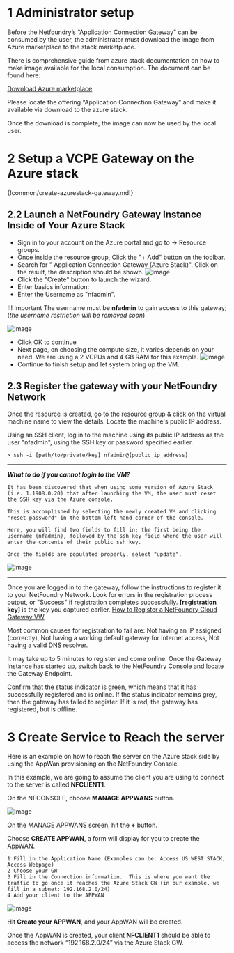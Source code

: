 


# 1 Administrator setup

Before the Netfoundry’s “Application Connection Gateway” can be consumed by the user, the administrator must download the image from Azure marketplace to the stack marketplace.


There is comprehensive guide from azure stack documentation on how to make image available for the local consumption.  The document can be found here:

[Download Azure marketplace](https://docs.microsoft.com/en-us/azure-stack/operator/azure-stack-download-azure-marketplace-item?view=azs-1908)


Please locate the offering “Application Connection Gateway” and make it available via download to the azure stack.


Once the download is complete, the image can now be used by the local user.

# 2 Setup a VCPE Gateway on the Azure stack

{!common/create-azurestack-gateway.md!}

## 2.2 Launch a NetFoundry Gateway Instance Inside of Your Azure Stack
* Sign in to your account on the Azure portal and go to → Resource groups. 
* Once inside the resource group, Click the "+ Add" button on the toolbar.
* Search for " Application Connection Gateway (Azure Stack)". Click on the result, the description should be shown.
![image](../images/AzureStack02.png)
* Click the "Create" button to launch the wizard.
* Enter basics information:
* Enter the Username as "nfadmin". 

!!! important
    The username must be **nfadmin** to gain access to this gateway; (_the username restriction will be removed soon_)

![image](../images/AzureStack03.png)

* Click OK to continue
* Next page, on choosing the compute size, it varies depends on your need. We are using a 2 VCPUs and 4 GB RAM for this example.
![image](../images/AzureStack04.png)
* Continue to finish setup and let system bring up the VM.

## 2.3 Register the gateway with your NetFoundry Network
Once the resource is created, go to the resource group & click on the virtual machine name to view the details. Locate the machine's public IP address.

Using an SSH client, log in to the machine using its public IP address as the user "nfadmin", using the SSH key or password specified earlier.

    > ssh -i [path/to/private/key] nfadmin@[public_ip_address]

---
***What to do if you cannot login to the VM?***

`It has been discovered that when using some version of Azure Stack (i.e. 1.1908.0.20) that after launching the VM, the user must reset the SSH key via the Azure console.`

`This is accomplished by selecting the newly created VM and clicking "reset password" in the bottom left hand corner of the console.`

`Here, you will find two fields to fill in; the first being the username (nfadmin), followed by the ssh key field where the user will enter the contents of their public ssh key.`

`Once the fields are populated properly, select "update".`

![image](../images/AzureStack05.png)

---

Once you are logged in to the gateway, follow the instructions to register it to your NetFoundry Network. Look for errors in the registration process output, or "Success" if registration completes successfully. **\[registration key\]** is the key you captured earlier. [How to Register a NetFoundry Cloud Gateway VW](https://support.netfoundry.io/hc/en-us/articles/360034337892)

Most common causes for registration to fail are: Not having an IP assigned (correctly), Not having a working default gateway for Internet access, Not having a valid DNS resolver.

It may take up to 5 minutes to register and come online. Once the Gateway Instance has started up, switch back to the NetFoundry Console and locate the Gateway Endpoint.

Confirm that the status indicator is green, which means that it has successfully registered and is online. If the status indicator remains grey, then the gateway has failed to register. If it is red, the gateway has registered, but is offline.


# 3 Create Service to Reach the server
Here is an example on how to reach the server on the Azure stack side by using the AppWan provisioning on the NetFoundry Console.

In this example, we are going to assume the client you are using to connect to the server is called **NFCLIENT1**.

On the NFCONSOLE, choose **MANAGE APPWANS** button.

![image](../images/AzureStack07.png)

On the MANAGE APPWANS screen, hit the **+** button.

Choose **CREATE APPWAN**, a form will display for you to create the AppWAN.

    1 Fill in the Application Name (Examples can be: Access US WEST STACK, Access Webpage)
    2 Choose your GW
    3 Fill in the Connection information.  This is where you want the traffic to go once it reaches the Azure Stack GW (in our example, we fill in a subnet: 192.168.2.0/24)
    4 Add your client to the APPWAN

![image](../images/AzureStack08.png)

Hit **Create your APPWAN**, and your AppWAN will be created.

Once the AppWAN is created, your client **NFCLIENT1** should be able to access the network “192.168.2.0/24” via the Azure Stack GW.

